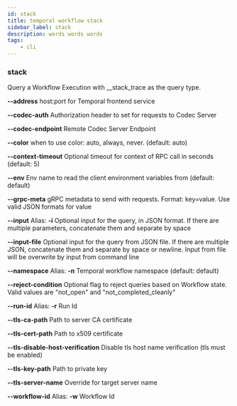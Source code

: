 ```yaml
---
id: stack
title: temporal workflow stack
sidebar_label: stack
description: words words words
tags:
	- cli
---
```


### stack

Query a Workflow Execution with __stack_trace as the query type.

**--address**
host:port for Temporal frontend service

**--codec-auth**
Authorization header to set for requests to Codec Server

**--codec-endpoint**
Remote Codec Server Endpoint

**--color**
when to use color: auto, always, never. (default: auto)

**--context-timeout**
Optional timeout for context of RPC call in seconds (default: 5)

**--env**
Env name to read the client environment variables from (default: default)

**--grpc-meta**
gRPC metadata to send with requests. Format: key=value. Use valid JSON formats for value

**--input**
Alias: **-i**
Optional input for the query, in JSON format. If there are multiple parameters, concatenate them and separate by space

**--input-file**
Optional input for the query from JSON file. If there are multiple JSON, concatenate them and separate by space or newline. Input from file will be overwrite by input from command line

**--namespace**
Alias: **-n**
Temporal workflow namespace (default: default)

**--reject-condition**
Optional flag to reject queries based on Workflow state. Valid values are "not_open" and "not_completed_cleanly"

**--run-id**
Alias: **-r**
Run Id

**--tls-ca-path**
Path to server CA certificate

**--tls-cert-path**
Path to x509 certificate

**--tls-disable-host-verification**
Disable tls host name verification (tls must be enabled)

**--tls-key-path**
Path to private key

**--tls-server-name**
Override for target server name

**--workflow-id**
Alias: **-w**
Workflow Id

